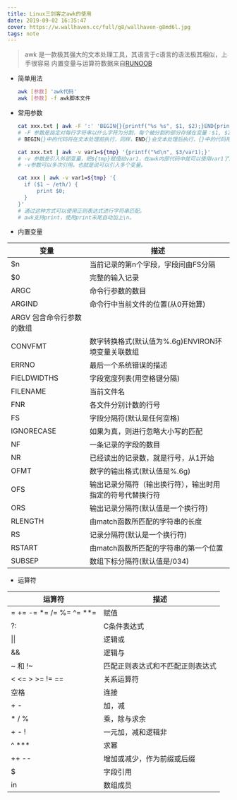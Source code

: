 ```yaml
---
title: Linux三剑客之awk的使用
date: 2019-09-02 16:35:47
cover: https://w.wallhaven.cc/full/g8/wallhaven-g8md6l.jpg
tags: note
---
```


> awk 是一款极其强大的文本处理工具，其语言于c语言的语法极其相似，上手很容易
>  内置变量与运算符数据来自[RUNOOB](https://www.runoob.com/linux/linux-comm-awk.html)

* 简单用法
  ```bash
  awk [参数] 'awk代码'
  awk [参数] -f awk脚本文件 
  ```
* 常用参数
  ```bash
  cat xxx.txt | awk -F ':' 'BEGIN{}{printf("%s %s", $1, $2);}END{printf("OK!");}'
  # -F 参数是指定对每行字符串以什么字符为分割，每个被分割的部分存储在变量：$1, $2, $3...中，整行字符串存储在$0中。
  # BEGIN{}中的代码将在文本处理前执行，同样，END{}会文本处理后执行，{}中的代码用来处理每行的文本。
  
  cat xxx.txt | awk -v var1=${tmp} '{printf("%d\n", $3/var1);}'
  # -v 参数是引入外部变量，把${tmp}赋值给var1，在awk内部代码中就可以使用var1了。
  # -v参数可以多次引用，也就是说可以引入多个变量。
  
  cat xxx | awk -v var1=${tmp} '{
  	if ($1 ~ /eth/) {
  		print $0;
  	}
  }'
  # 通过这种方式可以使用正则表达式进行字符串匹配。
  # awk支持print，使用print末尾自动加上\n。
  ```

* 内置变量

| 变量 | 描述                                |
| ---- | ----------------------------------- |
| $n   | 当前记录的第n个字段，字段间由FS分隔 |
| $0   | 完整的输入记录                      |
| ARGC | 命令行参数的数目                    |
|ARGIND	|命令行中当前文件的位置(从0开始算)
ARGV	包含命令行参数的数组|
|CONVFMT|数字转换格式(默认值为%.6g)ENVIRON环境变量关联数组|
|ERRNO|最后一个系统错误的描述|
|FIELDWIDTHS|字段宽度列表(用空格键分隔)|
|FILENAME|当前文件名|
|FNR|各文件分别计数的行号|
|FS|字段分隔符(默认是任何空格)|
|IGNORECASE|如果为真，则进行忽略大小写的匹配|
|NF|一条记录的字段的数目|
|NR|已经读出的记录数，就是行号，从1开始|
|OFMT|数字的输出格式(默认值是%.6g)|
|OFS|输出记录分隔符（输出换行符），输出时用指定的符号代替换行符|
|ORS|输出记录分隔符(默认值是一个换行符)|
|RLENGTH|由match函数所匹配的字符串的长度|
|RS|记录分隔符(默认是一个换行符)|
|RSTART|由match函数所匹配的字符串的第一个位置|
|SUBSEP|数组下标分隔符(默认值是/034)|

* 运算符

| 运算符                  | 描述 |
| ----------------------- | ---- |
| = += -= *= /= %= ^= **= | 赋值 |
|?:|C条件表达式
| \|\||逻辑或|
|&&|逻辑与|
|~ 和 !~|匹配正则表达式和不匹配正则表达式|
|< <= > >= != ==|关系运算符|
|空格|连接|
|+ -|加，减|
|* / %|乘，除与求余|
|+ - !	|一元加，减和逻辑非|
|^ ***|求幂|
|++ --|增加或减少，作为前缀或后缀|
|$|字段引用|
|in|数组成员|

